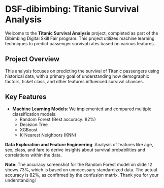 # DSF-dibimbing: Titanic Survival Analysis

Welcome to the **Titanic Survival Analysis** project, completed as part of the Dibimbing Digital Skill Fair program. This project utilizes machine learning techniques to predict passenger survival rates based on various features.

## Project Overview
This analysis focuses on predicting the survival of Titanic passengers using historical data, with a primary goal of understanding how demographic factors, ticket class, and other features influenced survival chances.

## Key Features
- **Machine Learning Models**: We implemented and compared multiple classification models:
  - Random Forest (Best accuracy: 82%)
  - Decision Tree
  - XGBoost
  - K-Nearest Neighbors (KNN)

**Data Exploration and Feature Engineering**: Analysis of features like age, sex, class, and fare to derive insights about survival probabilities and correlations within the data.

**Note**: The accuracy screenshot for the Random Forest model on slide 12 shows 73%, which is based on unnecessary standardized data. The actual accuracy is 82%, as confirmed by the confusion matrix. Thank you for your understanding!
